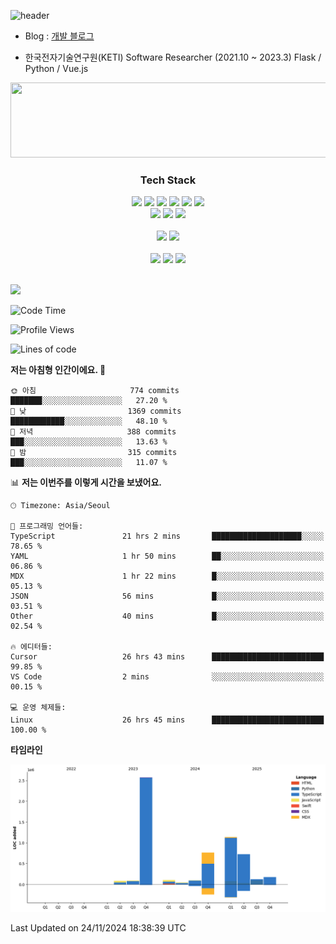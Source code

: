 ![header](https://capsule-render.vercel.app/api?type=soft&color=auto&height=150&section=header&text=HANGYU&fontSize=70&animation=twinkling)


- Blog : [개발 블로그](https://ruehan.org)
 
- 한국전자기술연구원(KETI) Software Researcher (2021.10 ~ 2023.3) Flask / Python / Vue.js



<a href="https://github.com/devxb/gitanimals">
  <img
    src="https://render.gitanimals.org/lines/ruehan?pet-id=627462872730517518"
    width="600"
    height="120"
  />
</a>
  
  

<h3 align="center"> Tech Stack </h3>
<p align="center">
  <img src="https://img.shields.io/badge/HTML-E34F26?style=flat-square&logo=HTML5&logoColor=white"/></a>
<img src="https://img.shields.io/badge/CSS-1572B6?style=flat-square&logo=CSS3&logoColor=white"/></a>
<img src="https://img.shields.io/badge/JavaScript-F7DF1E?style=flat-square&logo=JavaScript&logoColor=white"/></a>
<img src="https://img.shields.io/badge/Java-007396?style=flat-square&logo=Java&logoColor=white"/></a>
<img src="https://img.shields.io/badge/React-61DAFB?style=flat-square&logo=React&logoColor=white"/></a>
<img src="https://img.shields.io/badge/Next-000000?style=flat-square&logo=Next.js&logoColor=white"/></a>
<br>
<img src="https://img.shields.io/badge/Python-3776AB?style=flat-square&logo=Python&logoColor=white"/></a>
<img src="https://img.shields.io/badge/Flask-000000?style=flat-square&logo=Flask&logoColor=white"/></a>
<img src="https://img.shields.io/badge/MySQL-4479A1?style=flat-square&logo=MySQL&logoColor=white"/></a>

<br>
<br>
<img src="https://img.shields.io/badge/Android Studio-3DDC84?style=flat-square&logo=Android Studio&logoColor=white"/></a>
<img src="https://img.shields.io/badge/Visual Studio Code-007ACC?style=flat-square&logo=Visual Studio Code&logoColor=white"/></a>
<br>
<br>
<img src="https://img.shields.io/badge/macOS-000000?style=flat-square&logo=macOS&logoColor=white"/></a>
<img src="https://img.shields.io/badge/Windows-0078D6?style=flat-square&logo=Windows&logoColor=white"/></a>
<img src="https://img.shields.io/badge/Ubuntu-E95420?style=flat-square&logo=Ubuntu&logoColor=white"/></a>
<br>
<br>

</p>

![](https://gh-hits.nomadcoders.workers.dev/view?username=ruehan)
 <!--START_SECTION:waka-->
![Code Time](http://img.shields.io/badge/Code%20Time-1%2C630%20hrs%2038%20mins-blue)

![Profile Views](http://img.shields.io/badge/Profile%20Views-3-blue)

![Lines of code](https://img.shields.io/badge/%EC%A0%80%EB%8A%94%20%EC%97%AC%ED%83%9C%EA%B9%8C%EC%A7%80%20-3.5%20million%20%EC%A4%84%EC%9D%98%20%EC%BD%94%EB%93%9C%EB%A5%BC%20%EC%9E%91%EC%84%B1%ED%96%88%EC%96%B4%EC%9A%94.-blue)

**저는 아침형 인간이에요. 🐤** 

```text
🌞 아침                     774 commits         ███████░░░░░░░░░░░░░░░░░░   27.20 % 
🌆 낮　                     1369 commits        ████████████░░░░░░░░░░░░░   48.10 % 
🌃 저녁                     388 commits         ███░░░░░░░░░░░░░░░░░░░░░░   13.63 % 
🌙 밤　                     315 commits         ███░░░░░░░░░░░░░░░░░░░░░░   11.07 % 
```


📊 **저는 이번주를 이렇게 시간을 보냈어요.** 

```text
🕑︎ Timezone: Asia/Seoul

💬 프로그래밍 언어들: 
TypeScript               21 hrs 2 mins       ████████████████████░░░░░   78.65 % 
YAML                     1 hr 50 mins        ██░░░░░░░░░░░░░░░░░░░░░░░   06.86 % 
MDX                      1 hr 22 mins        █░░░░░░░░░░░░░░░░░░░░░░░░   05.13 % 
JSON                     56 mins             █░░░░░░░░░░░░░░░░░░░░░░░░   03.51 % 
Other                    40 mins             █░░░░░░░░░░░░░░░░░░░░░░░░   02.54 % 

🔥 에디터들: 
Cursor                   26 hrs 43 mins      █████████████████████████   99.85 % 
VS Code                  2 mins              ░░░░░░░░░░░░░░░░░░░░░░░░░   00.15 % 

💻 운영 체제들: 
Linux                    26 hrs 45 mins      █████████████████████████   100.00 % 
```

**타임라인**

![Lines of Code chart](https://raw.githubusercontent.com/ruehan/ruehan/main/assets/bar_graph.png)


 Last Updated on 24/11/2024 18:38:39 UTC
<!--END_SECTION:waka-->



  


